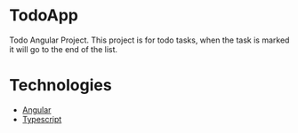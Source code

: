 # TodoApp

Todo Angular Project. This project is for todo tasks, when the task is marked it will go to the end of the list.

# Technologies
 - [Angular](https://angular.io/)
 - [Typescript](https://www.typescriptlang.org/)
